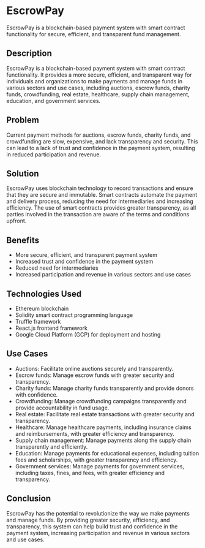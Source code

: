 # EscrowPay
EscrowPay is a blockchain-based payment system with smart contract functionality for secure, efficient, and transparent fund management.

## Description
EscrowPay is a blockchain-based payment system with smart contract functionality. It provides a more secure, efficient, and transparent way for individuals and organizations to make payments and manage funds in various sectors and use cases, including auctions, escrow funds, charity funds, crowdfunding, real estate, healthcare, supply chain management, education, and government services.

## Problem
Current payment methods for auctions, escrow funds, charity funds, and crowdfunding are slow, expensive, and lack transparency and security. This can lead to a lack of trust and confidence in the payment system, resulting in reduced participation and revenue.

## Solution
EscrowPay uses blockchain technology to record transactions and ensure that they are secure and immutable. Smart contracts automate the payment and delivery process, reducing the need for intermediaries and increasing efficiency. The use of smart contracts provides greater transparency, as all parties involved in the transaction are aware of the terms and conditions upfront.

## Benefits
- More secure, efficient, and transparent payment system
- Increased trust and confidence in the payment system
- Reduced need for intermediaries
- Increased participation and revenue in various sectors and use cases

## Technologies Used
- Ethereum blockchain
- Solidity smart contract programming language
- Truffle framework
- React.js frontend framework
- Google Cloud Platform (GCP) for deployment and hosting

## Use Cases
- Auctions: Facilitate online auctions securely and transparently.
- Escrow funds: Manage escrow funds with greater security and transparency.
- Charity funds: Manage charity funds transparently and provide donors with confidence.
- Crowdfunding: Manage crowdfunding campaigns transparently and provide accountability in fund usage.
- Real estate: Facilitate real estate transactions with greater security and transparency.
- Healthcare: Manage healthcare payments, including insurance claims and reimbursements, with greater efficiency and transparency.
- Supply chain management: Manage payments along the supply chain transparently and efficiently.
- Education: Manage payments for educational expenses, including tuition fees and scholarships, with greater transparency and efficiency.
- Government services: Manage payments for government services, including taxes, fines, and fees, with greater efficiency and transparency.

## Conclusion
EscrowPay has the potential to revolutionize the way we make payments and manage funds. By providing greater security, efficiency, and transparency, this system can help build trust and confidence in the payment system, increasing participation and revenue in various sectors and use cases.
